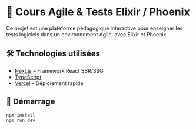 # 🧪 Cours Agile & Tests Elixir / Phoenix

Ce projet est une plateforme pédagogique interactive pour enseigner les tests logiciels dans un environnement Agile, avec Elixir et Phoenix.

## 🛠️ Technologies utilisées
- [Next.js](https://nextjs.org)  – Framework React SSR/SSG
- [TypeScript](https://www.typescriptlang.org) 
- [Vercel](https://vercel.com)  – Déploiement rapide

## 🚀 Démarrage

```bash
npm install
npm run dev